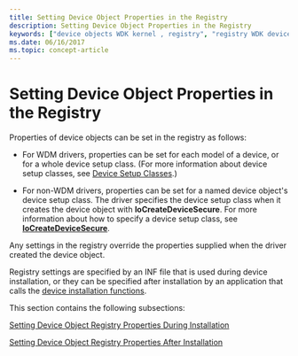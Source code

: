 ```yaml
---
title: Setting Device Object Properties in the Registry
description: Setting Device Object Properties in the Registry
keywords: ["device objects WDK kernel , registry", "registry WDK device objects"]
ms.date: 06/16/2017
ms.topic: concept-article
---
```


# Setting Device Object Properties in the Registry





Properties of device objects can be set in the registry as follows:

-   For WDM drivers, properties can be set for each model of a device, or for a whole device setup class. (For more information about device setup classes, see [Device Setup Classes](../install/overview-of-device-setup-classes.md).)

-   For non-WDM drivers, properties can be set for a named device object's device setup class. The driver specifies the device setup class when it creates the device object with **IoCreateDeviceSecure**. For more information about how to specify a device setup class, see [**IoCreateDeviceSecure**](/windows-hardware/drivers/ddi/wdmsec/nf-wdmsec-wdmlibiocreatedevicesecure).

Any settings in the registry override the properties supplied when the driver created the device object.

Registry settings are specified by an INF file that is used during device installation, or they can be specified after installation by an application that calls the [device installation functions](/previous-versions/ff541299(v=vs.85)).

This section contains the following subsections:

[Setting Device Object Registry Properties During Installation](setting-device-object-registry-properties-during-installation.md)

[Setting Device Object Registry Properties After Installation](setting-device-object-registry-properties-after-installation.md)

 

